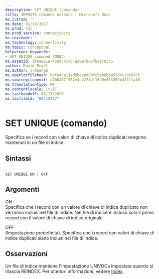 ```yaml
---
description: SET UNIQUE (comando)
title: IMPOSTA comando univoco | Microsoft Docs
ms.custom: ''
ms.date: 01/19/2017
ms.prod: sql
ms.prod_service: connectivity
ms.reviewer: ''
ms.technology: connectivity
ms.topic: conceptual
helpviewer_keywords:
- SET UNIQUE command [ODBC]
ms.assetid: 1f69e31e-4599-47cc-ac89-b86fba8703c5
author: David-Engel
ms.author: v-daenge
ms.openlocfilehash: b8fa4ca11ed5beae08bfcbeb8b5a55d6c2969785
ms.sourcegitcommit: e700497f962e4c2274df16d9e651059b42ff1a10
ms.translationtype: MT
ms.contentlocale: it-IT
ms.lasthandoff: 08/17/2020
ms.locfileid: "88412457"
---
```

# <a name="set-unique-command"></a>SET UNIQUE (comando)
Specifica se i record con valori di chiave di indice duplicati vengono mantenuti in un file di indice.  
  
## <a name="syntax"></a>Sintassi  
  
```  
  
SET UNIQUE ON | OFF  
```  
  
## <a name="arguments"></a>Argomenti  
 ON  
 Specifica che i record con un valore di chiave di indice duplicato non verranno inclusi nel file di indice. Nel file di indice è incluso solo il primo record con il valore di chiave di indice originale.  
  
 OFF  
 (Impostazione predefinita). Specifica che i record con valori di chiave di indice duplicati siano inclusi nel file di indice.  
  
## <a name="remarks"></a>Osservazioni  
 Un file di indice mantiene l'impostazione UNIVOCa impostata quando si rilascia REINDEX. Per ulteriori informazioni, vedere [index](../../odbc/microsoft/index-command.md).
